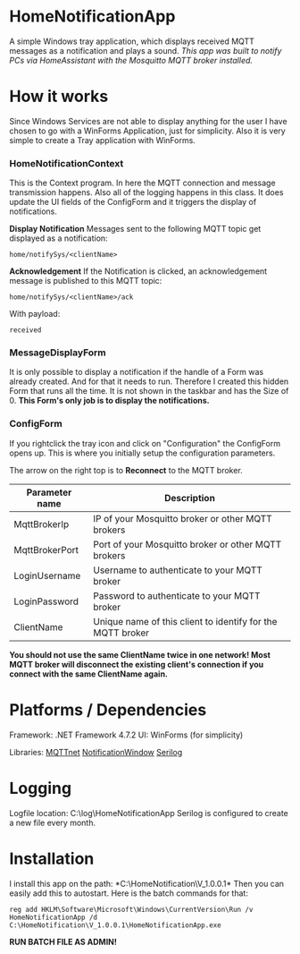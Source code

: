 # HomeNotificationApp
A simple Windows tray application, which displays received MQTT messages as a notification and plays a sound.
*This app was built to notify PCs via HomeAssistant with the Mosquitto MQTT broker installed.*

# How it works
Since Windows Services are not able to display anything for the user I have chosen to go with a WinForms Application, just for simplicity. Also it is very simple to create a Tray application with WinForms.

### HomeNotificationContext
This is the Context program. In here the MQTT connection and message transmission happens.
Also all of the logging happens in this class.
It does update the UI fields of the ConfigForm and it triggers the display of notifications.

**Display Notification**
Messages sent to the following MQTT topic get displayed as a notification:

    home/notifySys/<clientName>

**Acknowledgement**
If the Notification is clicked, an acknowledgement message is published to this MQTT topic:

    home/notifySys/<clientName>/ack
With payload: 

    received

### MessageDisplayForm
It is only possible to display a notification if the handle of a Form was already created. And for that it needs to run.
Therefore I created this hidden Form that runs all the time. It is not shown in the taskbar and has the Size of 0. 
**This Form's only job is to display the notifications.**

### ConfigForm
If you rightclick the tray icon and click on "Configuration" the ConfigForm opens up. This is where you initially setup the configuration parameters.

The arrow on the right top is to **Reconnect** to the MQTT broker.

| Parameter name | Description |
|--|--|
| MqttBrokerIp | IP of your Mosquitto broker or other MQTT brokers |
| MqttBrokerPort| Port of your Mosquitto broker or other MQTT brokers |
| LoginUsername| Username to authenticate to your MQTT broker |
| LoginPassword| Password to authenticate to your MQTT broker |
| ClientName | Unique name of this client to identify for the MQTT broker |

**You should not use the same ClientName twice in one network! Most MQTT broker will disconnect the existing client's connection if you connect with the same ClientName again.**


# Platforms / Dependencies
Framework: .NET Framework 4.7.2
UI: WinForms (for simplicity)

Libraries:
[MQTTnet](https://github.com/chkr1011/MQTTnet)
[NotificationWindow](https://github.com/Tulpep/Notification-Popup-Window)
[Serilog](https://github.com/serilog)

# Logging
Logfile location: C:\log\HomeNotificationApp
Serilog is configured to create a new file every month.

# Installation
I install this app on the path: *C:\HomeNotification\V_1.0.0.1\*
Then you can easily add this to autostart. Here is the batch commands for that:

    reg add HKLM\Software\Microsoft\Windows\CurrentVersion\Run /v HomeNotificationApp /d C:\HomeNotification\V_1.0.0.1\HomeNotificationApp.exe
**RUN BATCH FILE AS ADMIN!**